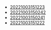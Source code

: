 - [20221003151223](/zet/20221003151223/README.md)
- [20221003150242](/zet/20221003150242/README.md)
- [20221003150241](/zet/20221003150241/README.md)
- [20221003151222](/zet/20221003151222/README.md)
